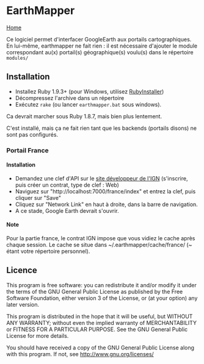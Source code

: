 EarthMapper
===========

[Home][3]

Ce logiciel permet d'interfacer GoogleEarth aux portails cartographiques.
En lui-même, earthmapper ne fait rien : il est nécessaire d'ajouter le module 
correspondant au(x) portail(s) géographique(s) voulu(s) dans le répertoire 
`modules/`

## Installation

- Installez Ruby 1.9.3+ (pour Windows, utilisez [RubyInstaller][1])
- Décompressez l'archive dans un répertoire
- Exécutez `rake` (ou lancer `earthmapper.bat` sous windows).

Ca devrait marcher sous Ruby 1.8.7, mais bien plus lentement.

C'est installé, mais ça ne fait rien tant que les backends (portails disons) ne
sont pas configurés.

### Portail France

#### Installation

- Demandez une clef d'API sur le [site développeur de l'IGN][2]
(s'inscrire, puis créer un contrat, type de clef : Web)
- Naviguez sur "http://localhost:7000/france/index" et entrez la clef, puis 
cliquer sur "Save"
- Cliquez sur "Network Link" en haut à droite, dans la barre de navigation.
- A ce stade, Google Earth devrait s'ouvrir. 

#### Note

Pour la partie france, le contrat IGN impose que vous vidiez le cache après
chaque session. Le cache se situe dans ~/.earthmapper/cache/france/
(~ étant votre répertoire personnel).

## Licence

This program is free software: you can redistribute it and/or modify
it under the terms of the GNU General Public License as published by
the Free Software Foundation, either version 3 of the License, or
(at your option) any later version.

This program is distributed in the hope that it will be useful,
but WITHOUT ANY WARRANTY; without even the implied warranty of
MERCHANTABILITY or FITNESS FOR A PARTICULAR PURPOSE.  See the
GNU General Public License for more details.

You should have received a copy of the GNU General Public License
along with this program.  If not, see <http://www.gnu.org/licenses/>
    
  [1]: http://rubyinstaller.org/
  [2]: http://api.ign.fr/moncompte/login
  [3]: https://github.com/leucos/earthmapper/
